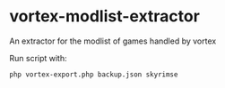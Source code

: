 # vortex-modlist-extractor
An extractor for the modlist of games handled by vortex

Run script with:

```sh
php vortex-export.php backup.json skyrimse
```
